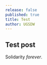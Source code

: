 ```yaml
---
release: false
published: true
title: Test
author: UGSDW
---
```

## Test post

Solidarity _forever_.
